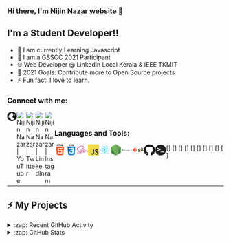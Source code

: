 ### Hi there, I'm Nijin Nazar [website] 👋


## I'm a Student Developer!!

- 🔭 I am currently Learning Javascript
- 🌱 I am a GSSOC 2021 Participant
- :globe_with_meridians: Web Developer @ Linkedin Local Kerala & IEEE TKMIT
- 🥅 2021 Goals: Contribute more to Open Source projects
- ⚡ Fun fact: I love to learn.

### Connect with me:

[<img align="left" alt="Nijin" width="22px" src="https://raw.githubusercontent.com/iconic/open-iconic/master/svg/globe.svg" />][website]
[<img align="left" alt="Nijin Nazar | YouTube" width="22px" src="https://cdn.jsdelivr.net/npm/simple-icons@v3/icons/youtube.svg" />][youtube]
[<img align="left" alt="Nijin Nazar | Twitter" width="22px" src="https://cdn.jsdelivr.net/npm/simple-icons@v3/icons/twitter.svg" />][twitter]
[<img align="left" alt="Nijin Nazar | LinkedIn" width="22px" src="https://cdn.jsdelivr.net/npm/simple-icons@v3/icons/linkedin.svg" />][linkedin]
[<img align="left" alt="Nijin Nazar | Instagram" width="22px" src="https://cdn.jsdelivr.net/npm/simple-icons@v3/icons/instagram.svg" />][instagram]

<br />

### Languages and Tools:

[<img align="left" alt="HTML5" width="26px" src="https://raw.githubusercontent.com/github/explore/80688e429a7d4ef2fca1e82350fe8e3517d3494d/topics/html/html.png" />]
[<img align="left" alt="CSS3" width="26px" src="https://raw.githubusercontent.com/github/explore/80688e429a7d4ef2fca1e82350fe8e3517d3494d/topics/css/css.png" />]
[<img align="left" alt="Sass" width="26px" src="https://raw.githubusercontent.com/github/explore/80688e429a7d4ef2fca1e82350fe8e3517d3494d/topics/sass/sass.png" />]
[<img align="left" alt="JavaScript" width="26px" src="https://raw.githubusercontent.com/github/explore/80688e429a7d4ef2fca1e82350fe8e3517d3494d/topics/javascript/javascript.png" />]
[<img align="left" alt="React" width="26px" src="https://raw.githubusercontent.com/github/explore/80688e429a7d4ef2fca1e82350fe8e3517d3494d/topics/react/react.png" />]
[<img align="left" alt="Node.js" width="26px" src="https://raw.githubusercontent.com/github/explore/80688e429a7d4ef2fca1e82350fe8e3517d3494d/topics/nodejs/nodejs.png" />]
[<img align="left" alt="MongoDB" width="26px" src="https://raw.githubusercontent.com/github/explore/80688e429a7d4ef2fca1e82350fe8e3517d3494d/topics/mongodb/mongodb.png" />]
[<img align="left" alt="Git" width="26px" src="https://raw.githubusercontent.com/github/explore/80688e429a7d4ef2fca1e82350fe8e3517d3494d/topics/git/git.png" />]
[<img align="left" alt="GitHub" width="26px" src="https://raw.githubusercontent.com/github/explore/78df643247d429f6cc873026c0622819ad797942/topics/github/github.png" />]
[<img align="left" alt="Terminal" width="26px" src="https://raw.githubusercontent.com/github/explore/80688e429a7d4ef2fca1e82350fe8e3517d3494d/topics/terminal/terminal.png" />]

<br />
<br />

---
## ⚡ My Projects
<!-- PROJECTS START --> <!-- PROJECTS END -->

<details>
  <summary>:zap: Recent GitHub Activity</summary>

</details>

<details>
  <summary>:zap: GitHub Stats</summary>
<!-- 
  <img align="left" alt="Nijin's GitHub Stats" src="https://github-readme-stats.codestackr.vercel.app/api?username=codeSTACKr&show_icons=true&hide_border=true" /> -->

</details>

[website]: https://nijin26.github.io/personal/
[twitter]: https://twitter.com/nijin_nazar
[youtube]: https://www.youtube.com/channel/UCT2QibBojWTtuHrn_oPFFow
[instagram]: https://www.instagram.com/nijin_nazar
[linkedin]: https://www.linkedin.com/in/nijinnazar/

